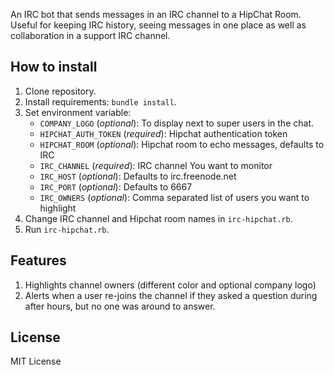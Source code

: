 An IRC bot that sends messages in an IRC channel to a HipChat Room. Useful for keeping IRC history, seeing messages in one place as well as collaboration in a support IRC channel.

How to install
------------
1. Clone repository.
2. Install requirements: `bundle install`.
3. Set environment variable:
    - `COMPANY_LOGO` (*optional*): To display next to super users in the chat.
    - `HIPCHAT_AUTH_TOKEN` (*required*): Hipchat authentication token
    - `HIPCHAT_ROOM` (*optional*): Hipchat room to echo messages, defaults to IRC
    - `IRC_CHANNEL` (*required*): IRC channel You want to monitor
    - `IRC_HOST` (*optional*): Defaults to irc.freenode.net
    - `IRC_PORT` (*optional*): Defaults to 6667
    - `IRC_OWNERS` (*optional*): Comma separated list of users you want to highlight
4. Change IRC channel and Hipchat room names in `irc-hipchat.rb`.
5. Run `irc-hipchat.rb`.


Features
------------
1. Highlights channel owners (different color and optional company logo)
2. Alerts when a user re-joins the channel if they asked a question during after hours, but no one was around to answer.


License
------------
MIT License
